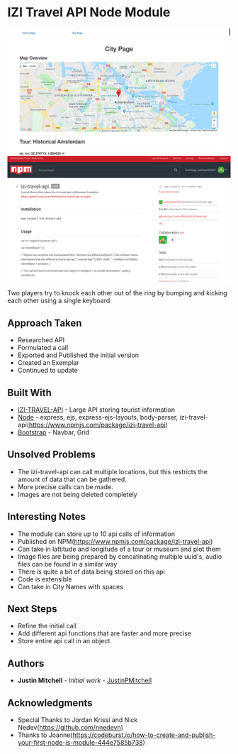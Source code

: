 # IZI Travel API Node Module

![picture](./images/city-page.png)
![picture](./images/npm.png)

Two players try to knock each other out of the ring by bumping and kicking each other using a single keyboard.

## Approach Taken

* Researched API
* Formulated a call
* Exported and Published the initial version
* Created an Exemplar
* Continued to update

## Built With

* [IZI-TRAVEL-API](https://api-docs.izi.travel/#overview) - Large API storing tourist information
* [Node](https://nodejs.org) - express, ejs, express-ejs-layouts, body-parser, izi-travel-api(https://www.npmjs.com/package/izi-travel-api)
* [Bootstrap](https://getbootstrap.com/) - Navbar, Grid

## Unsolved Problems

* The izi-travel-api can call multiple locations, but this restricts the amount of data that can be gathered.
* More precise calls can be made.
* Images are not being deleted completely

## Interesting Notes

* The module can store up to 10 api calls of information
* Published on NPM(https://www.npmjs.com/package/izi-travel-api)
* Can take in lattitude and longitude of a tour or museum and plot them
* Image files are being prepared by concatinating multiple uuid's, audio files can be found in a similar way
* There is quite a bit of data being stored on this api
* Code is extensible
* Can take in City Names with spaces

## Next Steps

* Refine the initial call
* Add different api functions that are faster and more precise
* Store entire api call in an object

## Authors

* **Justin Mitchell** - *Initial work* - [JustinPMitchell](https://github.com/JustinPMitchell)

## Acknowledgments

* Special Thanks to Jordan Krissi and Nick Nedev(https://github.com/nnedevn)
* Thanks to Joanne(https://codeburst.io/how-to-create-and-publish-your-first-node-js-module-444e7585b738)